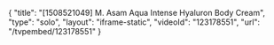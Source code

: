 {
    "title": "[1508521049] M. Asam Aqua Intense Hyaluron Body Cream",
    "type": "solo",
    "layout": "iframe-static",
    "videoId": "123178551",
    "url": "\/tvpembed\/123178551"
}